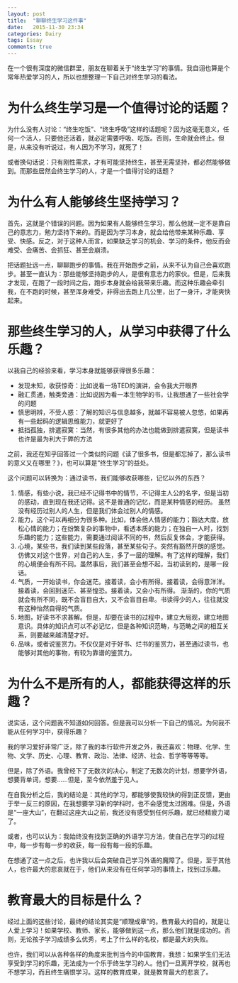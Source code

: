 ```yaml
---
layout: post
title:  "聊聊终生学习这件事"
date:   2015-11-30 23:34
categories: Dairy
tags: Essay
comments: true
---
```


在一个很有深度的微信群里，朋友在聊着关于“终生学习”的事情。我自诩也算是个常年热爱学习的人，所以也想整理一下自己对终生学习的看法。

# 为什么终生学习是一个值得讨论的话题？

为什么没有人讨论：“终生吃饭”、“终生呼吸”这样的话题呢？因为这毫无意义，任何一个活人，只要他还活着，就必定需要呼吸、吃饭。否则，生命就会终止。但是，从来没有听说过，有人因为不学习，就死了！

或者换句话说：只有刚性需求，才有可能坚持终生，甚至无需坚持，都必然能够做到。而那些居然会终生学习的人，才是一个值得讨论的话题？

# 为什么有人能够终生坚持学习？

首先，这就是个错误的问题。因为如果有人能够终生学习，那么他就一定不是靠自己的意志力，勉力坚持下来的。而是因为学习本身，就会给他带来某种乐趣、享受、快感。反之，对于这种人而言，如果缺乏学习的机会、学习的条件，他反而会难受、会痛苦、会抓狂、甚至会崩溃。

把话题扯远一点，聊聊跑步的事情。我在开始跑步之前，从来不认为自己会喜欢跑步。甚至一直认为：那些能够坚持跑步的人，是很有意志力的家伙。但是，后来我才发现，在跑了一段时间之后，跑步本身就会给我带来乐趣。而这种乐趣会牵引我，在不跑的时候，甚至浑身难受，非得出去跑上几公里，出了一身汗，才能爽快起来。

# 那些终生学习的人，从学习中获得了什么乐趣？

以我自己的经验来看，学习本身就能够获得很多乐趣：
* 发现未知，收获惊奇：比如说看一场TED的演讲，会令我大开眼界
* 融汇贯通，触类旁通：比如说因为看一本生物学的书，让我想通了一些社会学的问题
* 慎思明辨，不受人惑：了解的知识与信息越多，就越不容易被人忽悠，如果再有一些起码的逻辑思维能力，就更好了
* 抵挡孤独，排遣寂寞：当然，有很多其他的办法也能做到排遣寂寞，但是读书也许是最为利大于弊的方法

之前，我还在知乎回答过一个类似的问题《读了很多书，但是都忘掉了，那么读书的意义又在哪里？》，也可以算是“终生学习”的益处。

这个问题可以转换为：通过读书，我们能够收获哪些，记忆以外的东西？

1. 情感，有些小说，我已经不记得书中的情节，不记得主人公的名字，但是当初的感动，直到现在我还记得。这不是普通的记忆，而是某种情感的经历。
虽然没有经历过别人的人生，但是我们体会过别人的情感。
2. 能力，这个可以再细分为很多种。比如，体会他人情感的能力；豁达大度，放松心情的能力；在纷繁复杂的事物中，看透本质的能力；在独自一人时，找到乐趣的能力；这些能力，需要通过阅读不同的书，然后反复体会，才能获得。
3. 心境，某些书，我们读到某些段落，甚至某些句子。突然有豁然开朗的感觉。仿佛又对这个世界，对自己的人生，多了一层的理解。有了这样的理解，我们的心境便会有所不同。虽然事后，我们甚至会想不起，当初读到的，是哪一段话。
4. 气质，一开始读书，你会迷茫。接着读，会小有所得。接着读，会得意洋洋。接着读，会回到迷茫、甚至惶恐。接着读，又会小有所得。
渐渐的，你的气质就会有所不同，既不会盲目自大，又不会盲目自卑。书读得少的人，往往就没有这种怡然自得的气质。
5. 地图，好读书不求甚解。但是，却要在读书的过程中，建立大局观，建立地图意识。具体的知识点可以不必记忆，但是各种知识范畴，与范畴之间的相互关系，则要越来越清楚才好。
6. 品味，或者说鉴赏力。不仅仅是对于好书、烂书的鉴赏力，甚至通过读书，也能够对其他的事物，有较为靠谱的鉴赏力。

# 为什么不是所有的人，都能获得这样的乐趣？

说实话，这个问题我不知道如何回答。但是我可以分析一下自己的情况。为何我不能从任何学习中，获得乐趣？

我的学习爱好非常广泛，除了我的本行软件开发之外，我还喜欢：物理、化学、生物、文学、历史、心理、教育、政治、法律、经济、社会、哲学等等等等。

但是，除了外语。我曾经下了无数次的决心，制定了无数次的计划，想要学外语，想要背单词，想要......但是，至今依然羞于见人。

在自我分析之后，我的结论是：其他的学习，都能够使我较快的得到正反馈，更由于举一反三的原因，在我想要学习新的学科时，也不会感觉太过困难。但是，外语是“一座大山”，在翻过这座大山之前，我还没有感受到任何乐趣，就已经精疲力竭了。

或者，也可以认为：我始终没有找到正确的外语学习方法，使自己在学习的过程中，每一步有每一步的收获，每一段有每一段的乐趣。

在想通了这一点之后，也许我以后会突破自己学习外语的魔障了。但是，至于其他人，也许最大的悲哀就在于，他们从来没有在任何学习的事情上，找到过乐趣。

# 教育最大的目标是什么？

经过上面的这些讨论，最终的结论其实是“顺理成章”的。教育最大的目的，就是让人爱上学习！如果学校、教师、家长，能够做到这一点，那么他们就是成功的。否则，无论孩子学习成绩多么优秀，考上了什么样的名校，都是最大的失败。

也许，我们可以从各种各样的角度来批判当今的中国教育，我想：如果学生们无法享受到学习的乐趣，无法成为一个乐于终生学习的人。他们一旦离开学校，就再也不想学习，而且终生痛恨学习。这样的教育成果，就是教育最大的悲哀了。